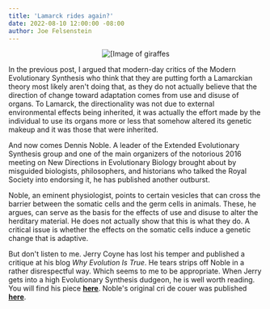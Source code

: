 ```yaml
---
title: 'Lamarck rides again?'
date: 2022-08-10 12:00:00 -08:00
author: Joe Felsenstein
---
```


<figure>
<div align="center">
<img src="" alt="[Image of giraffes "necking" from Wikimedia Commons to be put here as soon as I can"/>
</div>
</figure>

<p>
</p>

In the previous post, I argued that modern-day critics of the Modern Evolutionary 
Synthesis who think that they are putting forth a Lamarckian theory most likely
aren't doing that, as they do not actually believe that the direction of change 
toward adaptation comes from use and disuse of organs.  To Lamarck, the 
directionality was not due to external environmental effects being inherited, 
it was actually the effort made by the individual to use its organs more or less that 
somehow altered its genetic makeup and it was those that were inherited.

And now comes Dennis Noble.  A leader of the Extended Evolutionary Synthesis 
group and one of the main organizers of the notorious 2016 meeting on New Directions 
in Evolutionary Biology brought about by misguided biologists, philosophers, and
historians who talked the Royal Society into endorsing it, he has published 
another outburst.

Noble, an eminent physiologist, points to certain vesicles that can cross the 
barrier between the somatic cells and the germ cells in animals.  These, he argues, 
can serve as the basis for the effects of use and disuse to alter the herditary 
material.  He does not actually show that this is what they do.  A 
critical issue is whether the effects on the somatic cells induce a genetic change 
that is adaptive.

But don't listen to me.  Jerry Coyne has lost his temper and published a 
critique at his blog _Why Evolution Is True_. He tears strips off Noble in a rather 
disrespectful way.  Which seems to me to be appropriate.  When Jerry gets into 
a high Evolutionary Synthesis dudgeon, he is well worth reading.  You will 
find his piece [__here__](https://whyevolutionistrue.com/2022/08/07/denis-noble-goes-after-darwinian-evolution-again-scores-own-goal/).  Noble's original cri de couer was published  
[__here__](https://iai.tv/articles/denis-noble-the-broken-paradigm-of-neo-darwinism-auid-2210).   

